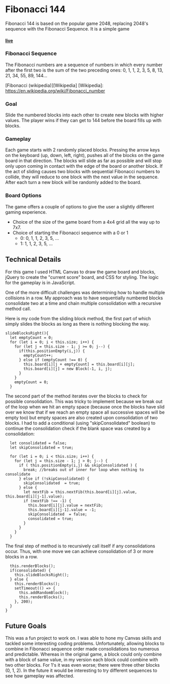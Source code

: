 # Fibonacci 144

Fibonacci 144 is based on the popular game 2048, replacing 2048's sequence with the Fibonacci Sequence. It is a simple game
#### [live][live]
[live]: https://delisauce.github.io/Fibonacci_144/



### Fibonacci Sequence
The Fibonacci numbers are a sequence of numbers in which every number after the first two is the sum of the two preceding ones:
0, 1, 1, 2, 3, 5, 8, 13, 21, 34, 55, 89, 144...

[Fibonacci (wikipedia)][Wikipedia]
[Wikipedia]: https://en.wikipedia.org/wiki/Fibonacci_number

### Goal
Slide the numbered blocks into each other to create new blocks with higher values. The player wins if they can get to 144 before the board fills up with blocks.

### Gameplay
Each game starts with 2 randomly placed blocks. Pressing the arrow keys on the keyboard (up, down, left, right), pushes all of the blocks on the game board in that direction. The blocks will slide as far as possible and will stop only upon coming in contact with the edge of the board or another block. If the act of sliding causes two blocks with sequential Fibonacci numbers to collide, they will reduce to one block with the next value in the sequence. After each turn a new block will be randomly added to the board.

### Board Options
The game offers a couple of options to give the user a slightly different gaming experience.
* Choice of the size of the game board from a 4x4 grid all the way up to 7x7.
* Choice of starting the Fibonacci sequence with a 0 or 1
  * 0: 0, 1, 1, 2, 3, 5, ...
  * 1: 1, 1, 2, 3, 5, ...

## Technical Details
For this game I used HTML Canvas to draw the game board and blocks, jQuery to create the "current score" board, and CSS for styling. The logic for the gameplay is in JavaScript.

One of the more difficult challenges was determining how to handle multiple collisions in a row. My approach was to have sequentially numbered blocks consolidate two at a time and chain multiple consolidation with a recursive method call.

Here is my code from the sliding block method, the first part of which simply slides the blocks as long as there is nothing blocking the way.


    slideBlocksRight(){
      let emptyCount = 0;
      for (let i = 0; i < this.size; i++) {
        for (let j = this.size - 1; j >= 0; j--) {
          if(this.positionEmpty(i,j)) {
            emptyCount++;
          } else if (emptyCount !== 0) {
            this.board[i][j + emptyCount] = this.board[i][j];
            this.board[i][j] = new Block(-1, i, j);
          }
        }
        emptyCount = 0;
      }

The second part of the method iterates over the blocks to check for possible consolidation. This was tricky to implement because we break out of the loop when we hit an empty space (because once the blocks have slid over we know that if we reach an empty space all successive spaces will be empty too) but empty spaces are also created upon consolidation of two blocks. I had to add a conditional (using "skipConsolidated" boolean) to continue the consolidation check if the blank space was created by a consolidation:

      let consolidated = false;
      let skipConsolidated = true;

      for (let i = 0; i < this.size; i++) {
        for (let j = this.size - 1; j > 0; j--) {
          if ( this.positionEmpty(i,j) && skipConsolidated ) {
            break; //breaks out of inner for loop when nothing to consolidate
          } else if (!skipConsolidated) {
            skipConsolidated  = true;
          } else {
            let nextFib = this.nextFib(this.board[i][j].value, this.board[i][j-1].value);
            if (nextFib !== -1) {
              this.board[i][j].value = nextFib;
              this.board[i][j-1].value = -1;
              skipConsolidated  = false;
              consolidated = true;
            }
          }
        }
      }

The final step of method is to recursively call itself if any consolidations occur. Thus, with one move we can achieve consolidation of 3 or more blocks in a row.

      this.renderBlocks();
      if(consolidated) {
        this.slideBlocksRight();
      } else {
        this.renderBlocks();
        setTimeout(() => {
          this.addRandomBlock();
          this.renderBlocks();
        }, 200);
      }
    }


## Future Goals
This was a fun project to work on. I was able to hone my Canvas skills and tackled some interesting coding problems. Unfortunately, allowing blocks to combine in Fibonacci sequence order made consolidations too numerous and predictable. Whereas in the original game, a block could only combine with a block of same value, in my version each block could combine with two other blocks. For 1's it was even worse; there were three other blocks (0, 1, 2). In the future it would be interesting to try different sequences to see how gameplay was affected. 
